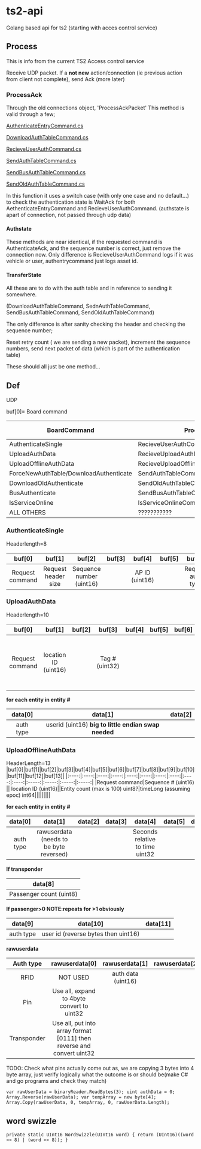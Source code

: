 # ts2-api

Golang based api for ts2 (starting with acces control service)

## Process

This is info from the current TS2 Access control service

Receive UDP packet. If a **not new** action/connection (ie previous action from client not complete), send Ack (more later)

### ProcessAck 

Through the old connections object, 'ProcessAckPacket'
This method is valid through a few;

[AuthenticateEntryCommand.cs](https://github.com/TouchSafe3/touchsafe2/blob/master/TouchSafe.AccessControlService/EntryController/AuthenticateEntryCommand.cs#L106)

[DownloadAuthTableCommand.cs](https://github.com/TouchSafe3/touchsafe2/blob/master/TouchSafe.AccessControlService/EntryController/DownloadAuthTableCommand.cs#L119)

[RecieveUserAuthCommand.cs](https://github.com/TouchSafe3/touchsafe2/blob/master/TouchSafe.AccessControlService/EntryController/RecieveUserAuthCommand.cs#L109)

[SendAuthTableCommand.cs](https://github.com/TouchSafe3/touchsafe2/blob/master/TouchSafe.AccessControlService/EntryController/SendAuthTableCommand.cs#L127)

[SendBusAuthTableCommand.cs](https://github.com/TouchSafe3/touchsafe2/blob/master/TouchSafe.AccessControlService/EntryController/SendBusAuthTableCommand.cs#L111)

[SendOldAuthTableCommand.cs](https://github.com/TouchSafe3/touchsafe2/blob/master/TouchSafe.AccessControlService/EntryController/SendOldAuthTableCommand.cs#L106)



In this function it uses a switch case (with only one case and no default...) to check the authentication state is WaitAck for both AethenticateEntryCommand and RecieveUserAuthCommand. (authstate is apart of connection, not passed through udp data)

#### Authstate

These methods are near identical, if the requested command is AuthenticateAck, and the sequence number is correct, just remove the connection now.
Only difference is RecieveUserAuthCommand logs if it was vehicle or user, authentrycommand just logs asset id.

#### TransferState
All these are to do with the auth table and in reference to sending it somewhere.

(DownloadAuthTableCommand, SednAuthTableCommand, SendBusAuthTableCommand, SendOldAuthTableCommand)

The only difference is after sanity checking the header and checking the sequence number;

Reset retry count ( we are sending a new packet), increment the sequence numbers, send next packet of data (which is part of the authentication table)

These should all just be one method...

## Def

UDP

buf[0]= Board command


|BoardCommand|Process|Rec/Send|header len|
|---|---|---|---|
|AuthenticateSingle|RecieveUserAuthCommand|StartConnection|8|
|UploadAuthData|RecieveUploadAuthDataCommand|Recieve|10|
|UploadOfflineAuthData|RecieveUploadOfflineAuthDataCommand|Recieve|NA|
|ForceNewAuthTable/DownloadAuthenticate|SendAuthTableCommand|StartConnection|?|
|DownloadOldAuthenticate|SendOldAuthTableCommand|StartConnection|?|
|BusAuthenticate|SendBusAuthTableCOmmand|StartConnection|?|
|IsServiceOnline|IsServiceOnlineCommand|Recieve|NA|
|ALL OTHERS|???????????|??????????|?|

### AuthenticateSingle

Headerlength=8

|buf[0]|buf[1]|buf[2]|buf[3]|buf[4]|buf[5]|buf[6]|buf[7]|
|:---:|:---:|:---:|:---:|:---:|:---:|:---:|:---:|
|Request command|Request header size| Sequence number (uint16)||AP ID (uint16)||Request auth type|req data length|


### UploadAuthData

Headerlength=10

|buf[0]|buf[1]|buf[2]|buf[3]|buf[4]|buf[5]|buf[6]|buf[7]|buf[8]|buf[9]|
|:----:|:----:|:----:|:----:|:----:|:----:|:----:|:----:|:----:|:----:|
|Request command|location ID (uint16)||Tag # (uint32)||||Sequence # (uint16) **is big endian needs to swap to little** ||entity count|

**for each entity in entity #**

|data[0]|data[1]|data[2]|
|:-----:|:-----:|:-----:|
|auth type|userid (uint16) **big to little endian swap needed**||

### UploadOfflineAuthData

HeaderLength=13
|buf[0]|buf[1]|buf[2]|buf[3]|buf[4]|buf[5]|buf[6]|buf[7]|buf[8]|buf[9]|buf[10]|buf[11]|buf[12]|buf[13]|
|:----:|:----:|:----:|:----:|:----:|:----:|:----:|:----:|:----:|:----:|:-----:|:-----:|:-----:|:-----:|
|Request command|Sequence # (uint16) || location ID (uint16)||Entity count (max is 100) uint8?|timeLong (assuming epoc) int64|||||||||

**for each entity in entity #**

|data[0]|data[1]|data[2]|data[3]|data[4]|data[5]|data[6]|data[7]|
|:-----:|:-----:|:-----:|:-----:|:-----:|:-----:|:-----:|:-----:|
|auth type|rawuserdata (needs to be byte reversed)|||Seconds relative to time uint32||||

**If transponder**

|data[8]|
|:-----:|
|Passenger count (uint8)|

**If passenger>0 NOTE:repeats for >1 obviously**

|data[9]|data[10]|data[11]|
|:-----:|:-----:|:-----:|
|auth type|user id (reverse bytes then uint16)||


**rawuserdata**

|Auth type|rawuserdata[0]|rawuserdata[1]|rawuserdata[2]|
|:-------:|:---------:|:---------:|:---------:|
|RFID|NOT USED|auth data (uint16)||
|Pin|Use all, expand to 4byte convert to uint32|||
|Transponder|Use all, put into array format [0111] then reverse and convert uint32|||

TODO: Check what pins actually come out as, we are copying 3 bytes into 4 byte array, just verify logically what the outcome is or should be(make C# and go programs and check they match)


`
var rawUserData = binaryReader.ReadBytes(3);
uint authData = 0;
Array.Reverse(rawUserData);
var tempArray = new byte[4];
Array.Copy(rawUserData, 0, tempArray, 0, rawUserData.Length);
`

## word swizzle

`
private static UInt16 WordSwizzle(UInt16 word)
		{
			return (UInt16)((word >> 8) | (word << 8));
		}
`